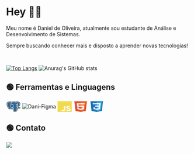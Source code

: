 # Hey 👋🏽

Meu nome é Daniel de Oliveira, atualmente sou estudante de Análise e Desenvolvimento de Sistemas.

Sempre buscando conhecer mais e disposto a aprender novas tecnologias!

<p> </br>

[![Top Langs](https://github-readme-stats.vercel.app/api/top-langs/?username=danideoliveira&layout=compact&langs_count=5&title_color=79ff4d&theme=dracula)](https://github.com/anuraghazra/github-readme-stats) ![Anurag's GitHub stats](https://github-readme-stats.vercel.app/api?username=danideoliveira&title_color=79ff4d&theme=dracula&show_icons=true&hide=prs)

</p>

## 🟢 Ferramentas e Linguagens
<div style="display: inline_block">

<img align="center" alt="Dani-Postgre" height="30" width="40" src="https://raw.githubusercontent.com/devicons/devicon/9f4f5cdb393299a81125eb5127929ea7bfe42889/icons/postgresql/postgresql-original.svg">
<img align="center" alt="Dani-Figma" height="30" width="40" src="https://www.vectorlogo.zone/logos/figma/figma-icon.svg">
  <img align="center" alt="Dani-Js" height="30" width="40" src="https://raw.githubusercontent.com/devicons/devicon/master/icons/javascript/javascript-plain.svg">
  <img align="center" alt="Dani-HTML" height="30" width="40" src="https://raw.githubusercontent.com/devicons/devicon/master/icons/html5/html5-original.svg">
  <img align="center" alt="Dani-CSS" height="30" width="40" src="https://raw.githubusercontent.com/devicons/devicon/master/icons/css3/css3-original.svg">
</div>

## 🟢 Contato
<a href="https://www.linkedin.com/in/daniel-de-oliveira-santos-02b37b1b9/" target="_blank"><img src="https://img.shields.io/badge/-LinkedIn-%230077B5?style=for-the-badge&logo=linkedin&logoColor=white" target="_blank"></a>
